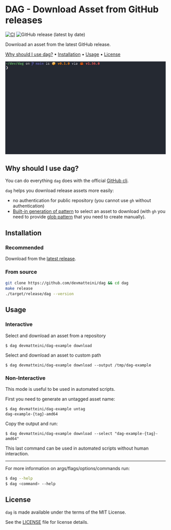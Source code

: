 # DAG - Download Asset from GitHub releases

[![CI](https://github.com/devmatteini/dag/actions/workflows/ci.yml/badge.svg?branch=main)](https://github.com/devmatteini/dag/actions/workflows/ci.yml)
![GitHub release (latest by date)](https://img.shields.io/github/v/release/devmatteini/dag)

Download an asset from the latest GitHub release.

[Why should I use dag?](#why-should-i-use-dag) •
[Installation](#installation) •
[Usage](#usage) •
[License](#license)

![dag demo](./assets/demo.gif)

## Why should I use dag?
You can do everything `dag` does with the official [GitHub cli](https://cli.github.com/).

`dag` helps you download release assets more easily:
- no authentication for public repository (you cannot use `gh` without authentication)
- [Built-in generation of pattern](#non-interactive) to select an asset to download
  (with `gh` you need to provide [glob pattern](https://cli.github.com/manual/gh_release_download) that you need to create manually).

## Installation

### Recommended

Download from the [latest release](https://github.com/devmatteini/dag/releases/latest).

### From source

```bash
git clone https://github.com/devmatteini/dag && cd dag
make release
./target/release/dag --version
```

## Usage

### Interactive

Select and download an asset from a repository

```
$ dag devmatteini/dag-example download
```

Select and download an asset to custom path

```
$ dag devmatteini/dag-example download --output /tmp/dag-example
```

### Non-Interactive

This mode is useful to be used in automated scripts.

First you need to generate an untagged asset name:

```
$ dag devmatteini/dag-example untag
dag-example-{tag}-amd64
```

Copy the output and run:

```
$ dag devmatteini/dag-example download --select "dag-example-{tag}-amd64"
```

This last command can be used in automated scripts without human interaction.

---

For more information on args/flags/options/commands run:

```bash
$ dag --help
$ dag <command> --help
```

## License

`dag` is made available under the terms of the MIT License.

See the [LICENSE](LICENSE) file for license details.